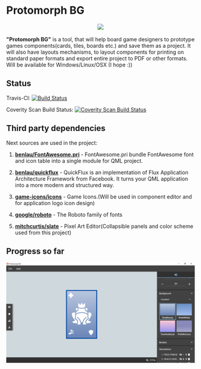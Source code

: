 # Protomorph BG

<p align="center">
  <img src="https://github.com/Guitarheroua/protomorph-bg/blob/development/ProtomorphBG/resources/icons/protomorph-bg.ico" />
</p>

**"Protomorph BG"** is a tool, that will help board game designers to prototype games components(cards, tiles, boards etc.) and save them as a project. It will also have layouts mechanisms, to layout components for printing on standard paper formats and export entire project to PDF or other formats. Will be available for Windows/Linux/OSX (I hope :))

## Status

Travis-CI: [![Build Status](https://travis-ci.com/Guitarheroua/protomorph-bg.svg?branch=development)](https://travis-ci.com/Guitarheroua/protomorph-bg)

Coverity Scan Build Status: <a href="https://scan.coverity.com/projects/guitarheroua-protomorph-bg">
  <img alt="Coverity Scan Build Status"
       src="https://scan.coverity.com/projects/17969/badge.svg"/>
</a>

## Third party dependencies

Next sources are used in the project:

1. [**benlau/FontAwesome.pri**](https://github.com/benlau/fontawesome.pri) - FontAwesome.pri bundle FontAwesome font and icon table into a single module for QML project.

2. [**benlau/quickflux**](https://github.com/benlau/quickflux) - QuickFlux is an implementation of Flux Application Architecture Framework from Facebook. It turns your QML application into a more modern and structured way.

3. [**game-icons/icons**](https://github.com/game-icons/icons) - Game Icons.(Will be used in component editor and for application logo icon design)

4. [**google/roboto**](https://github.com/google/roboto) - The Roboto family of fonts

5. [**mitchcurtis/slate**](https://github.com/mitchcurtis/slate) - Pixel Art Editor(Collapsible panels and color scheme used from this project)

## Progress so far

<p align="center">
  <img src="https://github.com/Guitarheroua/protomorph-bg/blob/development/doc/img/ApplicationScreenToTrackProgress.png" />
</p>

   
